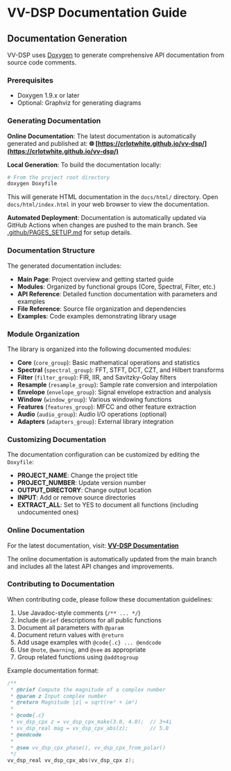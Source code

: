 # VV-DSP Documentation Guide

## Documentation Generation

VV-DSP uses [Doxygen](https://www.doxygen.nl/) to generate comprehensive API documentation from source code comments.

### Prerequisites

- Doxygen 1.9.x or later
- Optional: Graphviz for generating diagrams

### Generating Documentation

**Online Documentation**: The latest documentation is automatically generated and published at:
**🌐 [https://crlotwhite.github.io/vv-dsp/](https://crlotwhite.github.io/vv-dsp/)**

**Local Generation**: To build the documentation locally:

```bash
# From the project root directory
doxygen Doxyfile
```

This will generate HTML documentation in the `docs/html/` directory. Open `docs/html/index.html` in your web browser to view the documentation.

**Automated Deployment**: Documentation is automatically updated via GitHub Actions when changes are pushed to the main branch. See [.github/PAGES_SETUP.md](.github/PAGES_SETUP.md) for setup details.

### Documentation Structure

The generated documentation includes:

- **Main Page**: Project overview and getting started guide
- **Modules**: Organized by functional groups (Core, Spectral, Filter, etc.)
- **API Reference**: Detailed function documentation with parameters and examples
- **File Reference**: Source file organization and dependencies
- **Examples**: Code examples demonstrating library usage

### Module Organization

The library is organized into the following documented modules:

- **Core** (`core_group`): Basic mathematical operations and statistics
- **Spectral** (`spectral_group`): FFT, STFT, DCT, CZT, and Hilbert transforms
- **Filter** (`filter_group`): FIR, IIR, and Savitzky-Golay filters
- **Resample** (`resample_group`): Sample rate conversion and interpolation
- **Envelope** (`envelope_group`): Signal envelope extraction and analysis
- **Window** (`window_group`): Various windowing functions
- **Features** (`features_group`): MFCC and other feature extraction
- **Audio** (`audio_group`): Audio I/O operations (optional)
- **Adapters** (`adapters_group`): External library integration

### Customizing Documentation

The documentation configuration can be customized by editing the `Doxyfile`:

- **PROJECT_NAME**: Change the project title
- **PROJECT_NUMBER**: Update version number
- **OUTPUT_DIRECTORY**: Change output location
- **INPUT**: Add or remove source directories
- **EXTRACT_ALL**: Set to YES to document all functions (including undocumented ones)

### Online Documentation

For the latest documentation, visit: **[VV-DSP Documentation](https://crlotwhite.github.io/vv-dsp/)**

The online documentation is automatically updated from the main branch and includes all the latest API changes and improvements.

### Contributing to Documentation

When contributing code, please follow these documentation guidelines:

1. Use Javadoc-style comments (`/** ... */`)
2. Include `@brief` descriptions for all public functions
3. Document all parameters with `@param`
4. Document return values with `@return`
5. Add usage examples with `@code{.c} ... @endcode`
6. Use `@note`, `@warning`, and `@see` as appropriate
7. Group related functions using `@addtogroup`

Example documentation format:

```c
/**
 * @brief Compute the magnitude of a complex number
 * @param z Input complex number
 * @return Magnitude |z| = sqrt(re² + im²)
 *
 * @code{.c}
 * vv_dsp_cpx z = vv_dsp_cpx_make(3.0, 4.0);  // 3+4i
 * vv_dsp_real mag = vv_dsp_cpx_abs(z);       // 5.0
 * @endcode
 *
 * @see vv_dsp_cpx_phase(), vv_dsp_cpx_from_polar()
 */
vv_dsp_real vv_dsp_cpx_abs(vv_dsp_cpx z);
```
